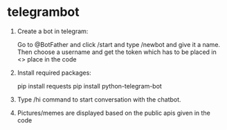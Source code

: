 # telegrambot
1. Create a bot in telegram:
   
   Go to @BotFather and click /start and type /newbot and give it a name. Then choose a username and get the token which has to be placed in <<YOUR-TOKEN>> place in the code

2. Install required packages:
 
    pip install requests
    pip install python-telegram-bot

3. Type /hi command to start conversation with the chatbot.

4. Pictures/memes are displayed based on the public apis given in the code
